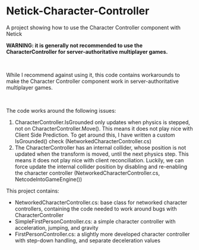 # Netick-Character-Controller
 A project showing how to use the Character Controller component with Netick


**WARNING: it is generally not recommended to use the CharacterController for server-authoritative multiplayer games.**

&nbsp;

While I recommend against using it, this code contains workarounds to make the Character Controller component work in server-authoritative multiplayer games.

&nbsp;

The code works around the following issues:
1) CharacterController.IsGrounded only updates when physics is stepped, not on CharacterController.Move(). This means it does not play nice with Client Side Prediction. To get around this, I have written a custom IsGrounded() check (NetworkedCharacterController.cs)
2) The CharacterController has an internal collider, whose position is not updated when the transform is moved, until the next physics step. This means it does not play nice with client reconciliation. Luckily, we can force update the internal collider position by disabling and re-enabling the character controller (NetworkedCharacterController.cs, NetcodeIntoGameEngine())


This project contains:
- NetworkedCharacterController.cs: base class for networked character controllers, containing the code needed to work around bugs with CharacterController
- SimpleFirstPersonController.cs: a simple character controller with acceleration, jumping, and gravity
- FirstPersonController.cs: a slightly more developed character controller with step-down handling, and separate deceleration values
